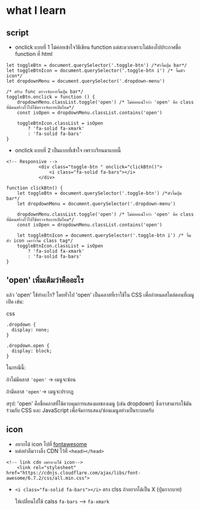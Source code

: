 # what I learn 
## script
* onclick แบบที่ 1 ไม่ค่อยเข้าใจวิธีเขียน function แต่สะดวกเพราะไม่ต้องไปประกาศชื่อ function ที่ html
```
let toggleBtn = document.querySelector('.toggle-btn') /*ตัวจิ้มปุ่ม bar*/ 
let toggleBtnIcon = document.querySelector('.toggle-btn i') /* จิ้มตัว icon*/ 
let dropdownMenu = document.querySelector('.dropdown-menu')

/* สรัาง func ตรวจจับการจิ้มปุ่ม bar*/
toggleBtn.onclick = function () {
    dropdownMenu.classList.toggle('open') /* ไม่ค่อยแน่ใจว่า 'open' คือ class ที่มีคนสร้างไว้ให้ใช้ตรวจจับการเปิดไหม*/ 
    const isOpen = dropdownMenu.classList.contains('open')

    toggleBtnIcon.classList = isOpen
        ? 'fa-solid fa-xmark'
        : 'fa-solid fa-bars'
}
```

* onclick แบบที่ 2 เป็นแบบที่เข้าใจ เพราะเรียนมาแบบนี้
```
<!-- Responsive -->
            <div class="toggle-btn " onclick="clickBtn()">
                <i class="fa-solid fa-bars"></i>
            </div>
```
```
function clickBtn() {
    let toggleBtn = document.querySelector('.toggle-btn') /*ตัวจิ้มปุ่ม bar*/ 
    let dropdownMenu = document.querySelector('.dropdown-menu')

    dropdownMenu.classList.toggle('open') /* ไม่ค่อยแน่ใจว่า 'open' คือ class ที่มีคนสร้างไว้ให้ใช้ตรวจจับการเปิดไหม*/ 
    const isOpen = dropdownMenu.classList.contains('open')

    let toggleBtnIcon = document.querySelector('.toggle-btn i') /* จิ้มตัว icon เดาว่าจิ้ม class tag*/ 
    toggleBtnIcon.classList = isOpen
        ? 'fa-solid fa-xmark'
        : 'fa-solid fa-bars'
}
```
## 'open' เพิ่มเติมว่าคืออะไร
แล้ว 'open' ใช้ทำอะไร?
โดยทั่วไป 'open' เป็นคลาสที่เราใช้ใน CSS เพื่อกำหนดสไตล์ตอนที่เมนูเปิด เช่น:

css
```
.dropdown {
  display: none;
}

.dropdown.open {
  display: block;
}
```
ในกรณีนี้:

ถ้าไม่มีคลาส ```'open'``` → เมนูจะซ่อน

ถ้ามีคลาส ```'open'```→ เมนูจะปรากฏ

สรุป:
'open' คือชื่อคลาสที่ใช้ควบคุมการแสดงผลของเมนู (เช่น dropdown) ซึ่งเราสามารถใช้มันร่วมกับ CSS และ JavaScript เพื่อจัดการแสดง/ซ่อนเมนูอย่างเป็นระบบครับ

## icon
* อยากได้ icon ไปที่ [fontawesome](https://fontawesome.com/search)
* แต่อย่าลืมวางลิ้ง CDN ไว้ที่ ```<head></head> ```
```
<!-- link cdn เพราะจะใช้ icon-->
    <link rel="stylesheet" href="https://cdnjs.cloudflare.com/ajax/libs/font-awesome/6.7.2/css/all.min.css">
```
* ``` <i class="fa-solid fa-bars"></i> ``` ตรง clss ถ้าอยากได้เป็น X (ปุ่มกากบาท)

    ให้เปลี่ยนไปใช้ calss ``` fa-bars ``` --> ``` fa-xmark ```

##